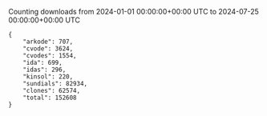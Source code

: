 
Counting downloads from 2024-01-01 00:00:00+00:00 UTC to 2024-07-25 00:00:00+00:00 UTC

```
{
    "arkode": 707,
    "cvode": 3624,
    "cvodes": 1554,
    "ida": 699,
    "idas": 296,
    "kinsol": 220,
    "sundials": 82934,
    "clones": 62574,
    "total": 152608
}
```
